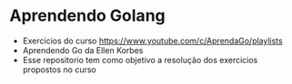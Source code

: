 # Aprendendo Golang
- Exercicios do curso https://www.youtube.com/c/AprendaGo/playlists
- Aprendendo Go da Ellen Korbes
- Esse repositorio tem como objetivo a resolução dos exercicios propostos no curso
